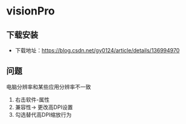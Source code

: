 # visionPro
## 下载安装

- 下载地址：https://blog.csdn.net/gy0124/article/details/136994970

## 问题
电脑分辨率和某些应用分辨率不一致
  1. 右击软件-属性
2. 兼容性-> 更改高DPI设置
3. 勾选替代高DPI缩放行为
